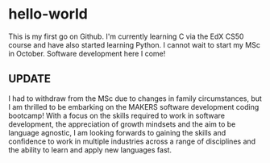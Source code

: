 # hello-world

This is my first go on Github. I'm currently learning C via the EdX CS50 course and have also started learning Python.
I cannot wait to start my MSc in October. Software development here I come!

## UPDATE ##

I had to withdraw from the MSc due to changes in family circumstances, but I am thrilled to be embarking on the MAKERS software development coding bootcamp! 
With a focus on the skills required to work in software development, the appreciation of growth mindsets and the aim to be language agnostic, I am looking 
forwards to gaining the skills and confidence to work in multiple industries across a range of disciplines and the ability to learn and apply new languages fast.
